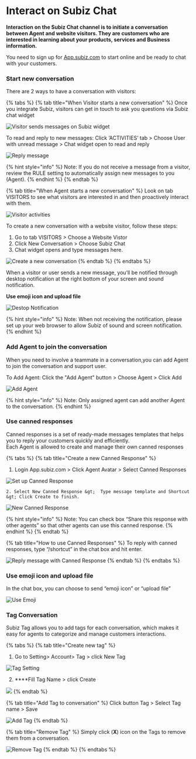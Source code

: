 # Interact on Subiz Chat

**Interaction on the Subiz Chat channel is to initiate a conversation between Agent and website visitors. They are customers who are interested in learning about your products, services and Business information.**

You need to sign up for [App.subiz.com](https://app.subiz.com) to start online and be ready to chat with your customers.

### Start new conversation

There are 2 ways to have a conversation with visitors:

{% tabs %}
{% tab title="When Visitor starts a new conversation" %}
Once you integrate Subiz, visitors can get in touch to ask you questions via Subiz chat widget

![Visitor sends messages on Subiz widget](../../.gitbook/assets/1.-visitor-chat.jpg)

To read and reply to new messages: Click  ‘ACTIVITIES’ tab &gt; Choose User with unread message &gt; Chat widget open to read and reply

![Reply message](../../.gitbook/assets/2.-reply-user.jpg)

{% hint style="info" %}
Note: If you do not receive a message from a visitor, review the RULE setting to automatically assign new messages to you \(Agent\).
{% endhint %}
{% endtab %}

{% tab title="When Agent starts a new conversation" %}
Look on tab VISITORS to see what visitors are interested in and then proactively interact with them.

![Visitor activities](../../.gitbook/assets/3.-visitor-tab.jpg)

To create a new conversation with a website visitor, follow these steps:

1. Go to tab  VISITORS &gt; Choose a Website Vistor
2. Click  New Conversation &gt; Choose Subiz Chat
3. Chat widget opens and type messages here.

![Create a new conversation](../../.gitbook/assets/4.-create-new.jpg)
{% endtab %}
{% endtabs %}

When a visitor or user sends a new message, you’ll be notified through desktop notification at the right bottom of your screen and sound notification.

**Use emoji icon and upload file**  


  


![Destop Notification](../../.gitbook/assets/4.1-destopn-noti.jpg)

{% hint style="info" %}
Note: When not receiving the notification, please set up your web browser to allow Subiz of sound and screen notification.
{% endhint %}

### **Add Agent to join the conversation**

When you need to involve a teammate in a conversation,you can add Agent to join the conversation and support user.

To Add Agent: Click the "Add Agent" button &gt; Choose Agent &gt; Click Add

![Add Agent](../../.gitbook/assets/5.-add-agent.jpg)

{% hint style="info" %}
Note: Only assigned agent can add another Agent to the conversation.
{% endhint %}



### **Use canned responses**

Canned responses is a set of ready-made messages templates that helps you to reply your customers quickly and efficiently.  
Each Agent is allowed to create and manage their own canned responses

{% tabs %}
{% tab title="Create a new Canned Response" %}
1. Login App.subiz.com &gt; Click Agent Avatar &gt; Select Canned Responses

![Set up Canned Response](../../.gitbook/assets/6.-canned-respond.jpg)



    2. Select New Canned Response &gt;  Type message template and Shortcut &gt; Click Create to finish.  


![New Canned Response](../../.gitbook/assets/7.-creat-new%20%281%29.jpg)

{% hint style="info" %}
Note: You can check box “Share this response with other agents” so that other agents can use this canned response.
{% endhint %}
{% endtab %}

{% tab title="How to use Canned Responses" %}
To reply with canned responses, type “/shortcut” in the chat box and hit enter.  


![Reply message with Canned Response](../../.gitbook/assets/8.-use-canned.jpg)
{% endtab %}
{% endtabs %}

### **Use emoji icon and upload file**

In the chat box, you can choose to send “emoji icon” or “upload file”

![Use Emoji](../../.gitbook/assets/6.-emoji.jpg)

### Tag Conversation

Subiz Tag allows you to add tags for each conversation, which makes it easy for agents to categorize and manage customers interactions.

{% tabs %}
{% tab title="Create new tag" %}
1. Go to Setting&gt; Account&gt; Tag &gt;  click New Tag

![Tag Setting](../../.gitbook/assets/9.-tag-setting.jpg)

   2.  ****Fill Tag Name &gt; click Create

![](../../.gitbook/assets/10.-tag-name.jpg)
{% endtab %}

{% tab title="Add Tag to conversation" %}
Click button Tag &gt; Select Tag name &gt; Save

![Add Tag](../../.gitbook/assets/11.-inset-tag%20%281%29.jpg)
{% endtab %}

{% tab title="Remove Tag" %}
Simply click \(**X**\) icon on the Tags to remove them from a conversation.

![Remove Tag](../../.gitbook/assets/12.-tag-delete.jpg)
{% endtab %}
{% endtabs %}

  


